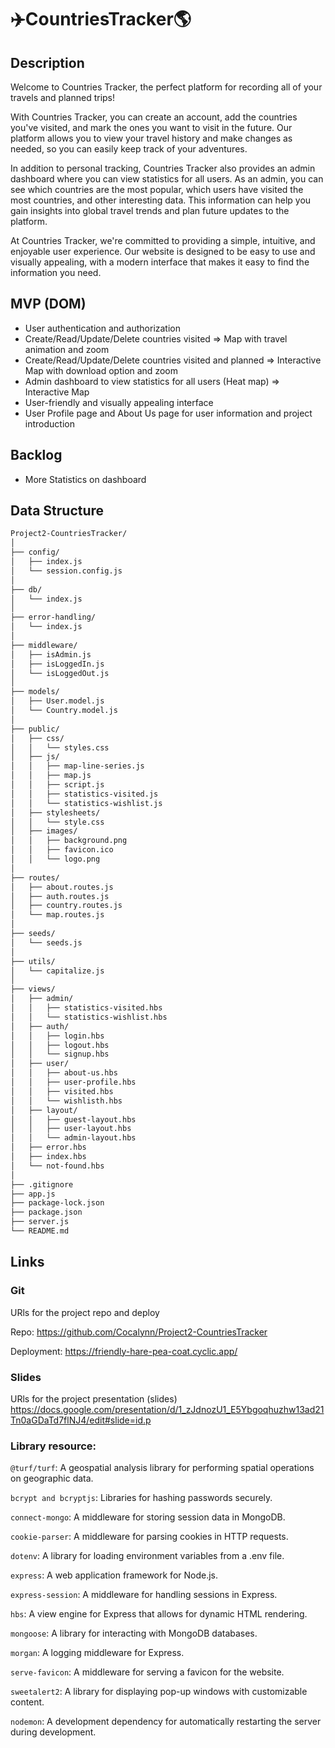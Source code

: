 # ✈️CountriesTracker🌎


## Description

Welcome to Countries Tracker, the perfect platform for recording all of your travels and planned trips! 

With Countries Tracker, you can create an account, add the countries you've visited, and mark the ones you want to visit in the future. Our platform allows you to view your travel history and make changes as needed, so you can easily keep track of your adventures.

In addition to personal tracking, Countries Tracker also provides an admin dashboard where you can view statistics for all users. As an admin, you can see which countries are the most popular, which users have visited the most countries, and other interesting data. This information can help you gain insights into global travel trends and plan future updates to the platform.

At Countries Tracker, we're committed to providing a simple, intuitive, and enjoyable user experience. Our website is designed to be easy to use and visually appealing, with a modern interface that makes it easy to find the information you need. 

## MVP (DOM)

- User authentication and authorization
- Create/Read/Update/Delete countries visited => Map with travel animation and zoom
- Create/Read/Update/Delete countries visited and planned => Interactive Map with download option and zoom
- Admin dashboard to view statistics for all users (Heat map) => Interactive Map
- User-friendly and visually appealing interface
- User Profile page and About Us page for user information and project introduction

## Backlog
- More Statistics on dashboard

## Data Structure

```bash
Project2-CountriesTracker/
│ 
├── config/
│   ├── index.js
│   └── session.config.js 
│
├── db/
│   └── index.js 
│
├── error-handling/
│   └── index.js 
│
├── middleware/
│   ├── isAdmin.js
│   ├── isLoggedIn.js
│   └── isLoggedOut.js 
│ 
├── models/
│   ├── User.model.js
│   └── Country.model.js 
│
├── public/
│   ├── css/
│   │   └── styles.css
│   ├── js/
│   │   ├── map-line-series.js
│   │   ├── map.js
│   │   ├── script.js
│   │   ├── statistics-visited.js
│   │   └── statistics-wishlist.js
│   ├── stylesheets/
│   │   └── style.css
│   ├── images/
│   │   ├── background.png
│   │   ├── favicon.ico
│   │   └── logo.png
│
├── routes/
│   ├── about.routes.js
│   ├── auth.routes.js
│   ├── country.routes.js
│   └── map.routes.js
│
├── seeds/
│   └── seeds.js
│
├── utils/
│   └── capitalize.js
│
├── views/
│   ├── admin/
│   │   ├── statistics-visited.hbs
│   │   └── statistics-wishlist.hbs
│   ├── auth/
│   │   ├── login.hbs
│   │   ├── logout.hbs
│   │   └── signup.hbs
│   ├── user/
│   │   ├── about-us.hbs
│   │   ├── user-profile.hbs
│   │   ├── visited.hbs
│   │   └── wishlisth.hbs
│   ├── layout/
│   │   ├── guest-layout.hbs
│   │   ├── user-layout.hbs
│   │   └── admin-layout.hbs
│   ├── error.hbs
│   ├── index.hbs
│   └── not-found.hbs
│
├── .gitignore 
├── app.js
├── package-lock.json
├── package.json
├── server.js
└── README.md
```


## Links

### Git
URls for the project repo and deploy

Repo: https://github.com/Cocalynn/Project2-CountriesTracker

Deployment: https://friendly-hare-pea-coat.cyclic.app/

### Slides
URls for the project presentation (slides)
https://docs.google.com/presentation/d/1_zJdnozU1_E5Ybgoqhuzhw13ad21Tn0aGDaTd7flNJ4/edit#slide=id.p


### Library resource: 
`@turf/turf`: A geospatial analysis library for performing spatial operations on geographic data.

`bcrypt and bcryptjs`: Libraries for hashing passwords securely.

`connect-mongo`: A middleware for storing session data in MongoDB.

`cookie-parser`: A middleware for parsing cookies in HTTP requests.

`dotenv`: A library for loading environment variables from a .env file.

`express`: A web application framework for Node.js.

`express-session`: A middleware for handling sessions in Express.

`hbs`: A view engine for Express that allows for dynamic HTML rendering.

`mongoose`: A library for interacting with MongoDB databases.

`morgan`: A logging middleware for Express.

`serve-favicon`: A middleware for serving a favicon for the website.

`sweetalert2`: A library for displaying pop-up windows with customizable content.

`nodemon`: A development dependency for automatically restarting the server during development.
